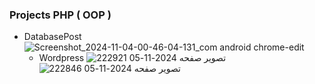 ### Projects PHP ( OOP )
* DatabasePost
  ![Screenshot_2024-11-04-00-46-04-131_com android chrome-edit](https://github.com/user-attachments/assets/3ba71723-cf20-4b40-ac61-e6e246f8f2e9)
  * Wordpress
    ![تصویر صفحه 2024-11-05 222921](https://github.com/user-attachments/assets/c0bbf1c7-1151-4b40-9c7a-b3df971b0ef4)
![تصویر صفحه 2024-11-05 222846](https://github.com/user-attachments/assets/ee7d438f-8254-49a6-8cb7-5aac7bfb074e)
